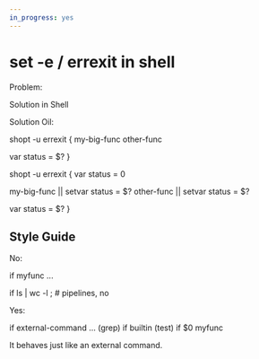 ```yaml
---
in_progress: yes
---
```


set -e / errexit in shell
=========================

<div id="toc">
</div>

Problem:

Solution in Shell


Solution Oil:


shopt -u errexit {
  my-big-func 
  other-func

  var status = $?
}


shopt -u errexit {
  var status = 0 

  my-big-func || setvar status = $?
  other-func || setvar status = $?

  var status = $?
}

## Style Guide

No:

  if myfunc ...

  if ls | wc -l ;   # pipelines, no


Yes:

  if external-command ...  (grep)
  if builtin  (test)
  if $0 myfunc


It behaves just like an external command.


